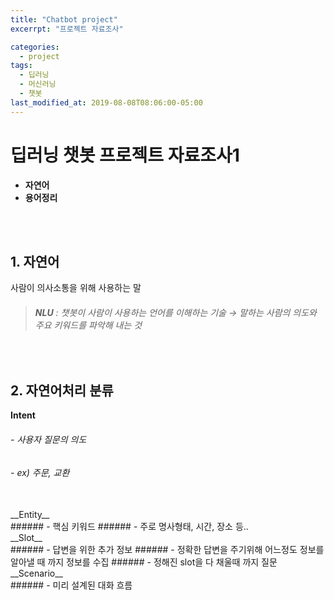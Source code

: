 ```yaml
---
title: "Chatbot project"
excerrpt: "프로젝트 자료조사"

categories:
  - project
tags:
  - 딥러닝
  - 머신러닝
  - 챗봇
last_modified_at: 2019-08-08T08:06:00-05:00
---
```


# __딥러닝 챗봇 프로젝트 자료조사1__
- __자연어__
- __용어정리__
<br>
<br>

## 1. __자연어__<br>
사람이 의사소통을 위해 사용하는 말<br>
> ###### __NLU__ : 챗봇이 사람이 사용하는 언어를 이해하는 기술 → 말하는 사람의 의도와 주요 키워드를 파악해 내는 것
<br>

## 2. __자연어처리 분류__<br>
__Intent__<br>
###### - 사용자 질문의 의도
###### - ex) 주문, 교환

<br>
__Entity__<br>
###### - 핵심 키워드
###### - 주로 명사형태, 시간, 장소 등..

<br>
__Slot__<br>
###### - 답변을 위한 추가 정보
###### - 정확한 답변을 주기위해 어느정도 정보를 알아낼 때 까지 정보를 수집
###### - 정해진 slot을 다 채울때 까지 질문

<br>
__Scenario__<br>
###### - 미리 설계된 대화 흐름
<br>
<br>
<br>
